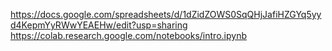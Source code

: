 https://docs.google.com/spreadsheets/d/1dZidZOWS0SqQHjJafiHZGYq5yyd4KepmYyRWwYEAEHw/edit?usp=sharing
https://colab.research.google.com/notebooks/intro.ipynb
